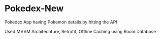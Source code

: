 # Pokedex-New

Pokedex App having Pokemon details by hitting the API

Used MVVM Architechture, Retrofit, Offline Caching using Room Database
